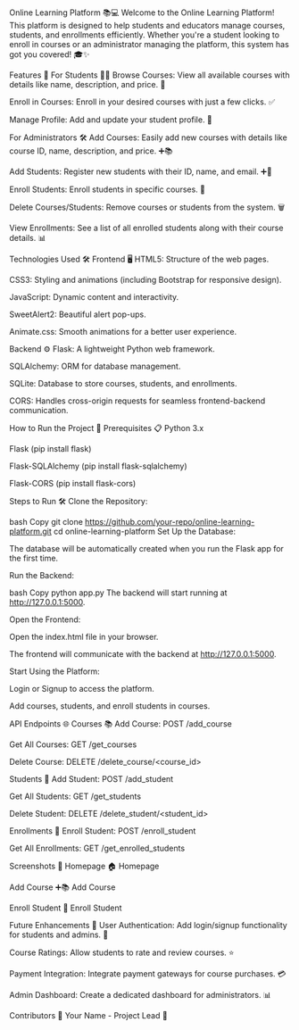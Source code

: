 Online Learning Platform 📚💻
Welcome to the Online Learning Platform! This platform is designed to help students and educators manage courses, students, and enrollments efficiently. Whether you're a student looking to enroll in courses or an administrator managing the platform, this system has got you covered! 🎓✨

Features 🌟
For Students 🧑‍🎓
Browse Courses: View all available courses with details like name, description, and price. 📖

Enroll in Courses: Enroll in your desired courses with just a few clicks. ✅

Manage Profile: Add and update your student profile. 👤

For Administrators 🛠️
Add Courses: Easily add new courses with details like course ID, name, description, and price. ➕📚

Add Students: Register new students with their ID, name, and email. ➕👤

Enroll Students: Enroll students in specific courses. 📝

Delete Courses/Students: Remove courses or students from the system. 🗑️

View Enrollments: See a list of all enrolled students along with their course details. 📊

Technologies Used 🛠️
Frontend 🖥️
HTML5: Structure of the web pages.

CSS3: Styling and animations (including Bootstrap for responsive design).

JavaScript: Dynamic content and interactivity.

SweetAlert2: Beautiful alert pop-ups.

Animate.css: Smooth animations for a better user experience.

Backend ⚙️
Flask: A lightweight Python web framework.

SQLAlchemy: ORM for database management.

SQLite: Database to store courses, students, and enrollments.

CORS: Handles cross-origin requests for seamless frontend-backend communication.

How to Run the Project 🚀
Prerequisites 📋
Python 3.x

Flask (pip install flask)

Flask-SQLAlchemy (pip install flask-sqlalchemy)

Flask-CORS (pip install flask-cors)

Steps to Run 🛠️
Clone the Repository:

bash
Copy
git clone https://github.com/your-repo/online-learning-platform.git
cd online-learning-platform
Set Up the Database:

The database will be automatically created when you run the Flask app for the first time.

Run the Backend:

bash
Copy
python app.py
The backend will start running at http://127.0.0.1:5000.

Open the Frontend:

Open the index.html file in your browser.

The frontend will communicate with the backend at http://127.0.0.1:5000.

Start Using the Platform:

Login or Signup to access the platform.

Add courses, students, and enroll students in courses.

API Endpoints 🌐
Courses 📚
Add Course: POST /add_course

Get All Courses: GET /get_courses

Delete Course: DELETE /delete_course/<course_id>

Students 👤
Add Student: POST /add_student

Get All Students: GET /get_students

Delete Student: DELETE /delete_student/<student_id>

Enrollments 📝
Enroll Student: POST /enroll_student

Get All Enrollments: GET /get_enrolled_students

Screenshots 📸
Homepage 🏠
Homepage

Add Course ➕📚
Add Course

Enroll Student 📝
Enroll Student

Future Enhancements 🚀
User Authentication: Add login/signup functionality for students and admins. 🔐

Course Ratings: Allow students to rate and review courses. ⭐

Payment Integration: Integrate payment gateways for course purchases. 💳

Admin Dashboard: Create a dedicated dashboard for administrators. 📊

Contributors 👥
Your Name - Project Lead 🚀
